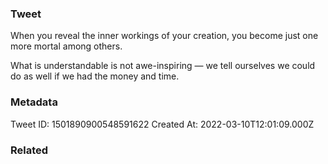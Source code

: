 ### Tweet
When you reveal the inner workings of your creation, you become just one more mortal among others.

What is understandable is not awe-inspiring — we tell ourselves we could do as well if we had the money and time.

### Metadata
Tweet ID: 1501890900548591622
Created At: 2022-03-10T12:01:09.000Z

### Related

